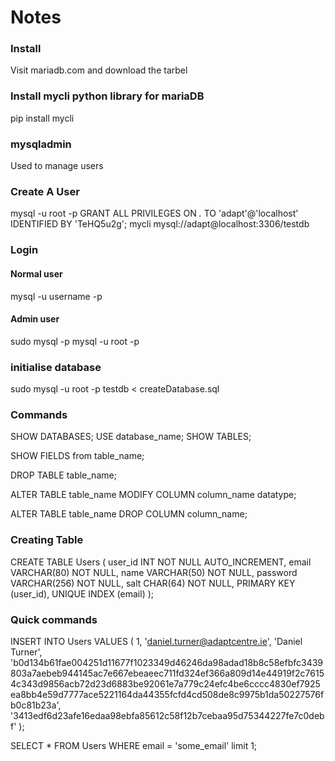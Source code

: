 # Notes
### Install
Visit mariadb.com and download the tarbel

### Install mycli python library for mariaDB
pip install mycli

### mysqladmin
Used to manage users

### Create A User
mysql -u root -p
GRANT ALL PRIVILEGES ON *.* TO 'adapt'@'localhost' IDENTIFIED BY 'TeHQ5u2g';
mycli mysql://adapt@localhost:3306/testdb

### Login

#### Normal user
mysql -u username -p

#### Admin user
sudo mysql -p
mysql -u root -p

### initialise database 
sudo mysql -u root -p testdb < createDatabase.sql 


### Commands
SHOW DATABASES;
USE database_name;
SHOW TABLES;

SHOW FIELDS from table_name;

DROP TABLE table_name;

ALTER TABLE table_name
MODIFY COLUMN column_name datatype;

ALTER TABLE table_name
DROP COLUMN column_name;

### Creating Table
CREATE TABLE Users (
  user_id INT NOT NULL AUTO_INCREMENT,
  email VARCHAR(80) NOT NULL,
  name VARCHAR(50) NOT NULL,
  password VARCHAR(256) NOT NULL,
  salt CHAR(64) NOT NULL,
  PRIMARY KEY (user_id),
  UNIQUE INDEX (email)
);

### Quick commands
INSERT INTO Users VALUES (
  1,
  'daniel.turner@adaptcentre.ie',
  'Daniel Turner',
  'b0d134b61fae004251d11677f1023349d46246da98adad18b8c58efbfc3439803a7aebeb944145ac7e667ebeaeec711fd324ef366a809d14e44919f2c76154c343d9856acb72d23d6883be92061e7a779c24efc4be6cccc4830ef7925ea8bb4e59d7777ace5221164da44355fcfd4cd508de8c9975b1da50227576fb0c81b23a',
  '3413edf6d23afe16edaa98ebfa85612c58f12b7cebaa95d75344227fe7c0debf'
);

SELECT * FROM Users WHERE email = 'some_email' limit 1;
